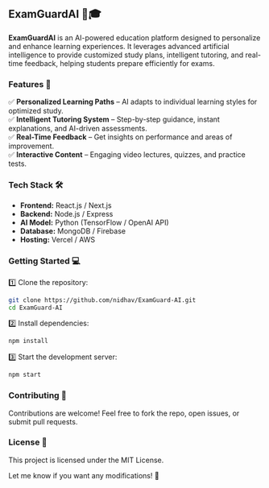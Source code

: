 ## **ExamGuardAI** 🧠🎓  

**ExamGuardAI** is an AI-powered education platform designed to personalize and enhance learning experiences. It leverages advanced artificial intelligence to provide customized study plans, intelligent tutoring, and real-time feedback, helping students prepare efficiently for exams.  

### **Features** 🚀  
✅ **Personalized Learning Paths** – AI adapts to individual learning styles for optimized study.  
✅ **Intelligent Tutoring System** – Step-by-step guidance, instant explanations, and AI-driven assessments.  
✅ **Real-Time Feedback** – Get insights on performance and areas of improvement.  
✅ **Interactive Content** – Engaging video lectures, quizzes, and practice tests.  

### **Tech Stack** 🛠️  
- **Frontend:** React.js / Next.js  
- **Backend:** Node.js / Express  
- **AI Model:** Python (TensorFlow / OpenAI API)  
- **Database:** MongoDB / Firebase  
- **Hosting:** Vercel / AWS  

### **Getting Started** 💻  
1️⃣ Clone the repository:  
   ```bash
   git clone https://github.com/nidhav/ExamGuard-AI.git
   cd ExamGuard-AI
   ```  
2️⃣ Install dependencies:  
   ```bash
   npm install
   ```  
3️⃣ Start the development server:  
   ```bash
   npm start
   ```  

### **Contributing** 🤝  
Contributions are welcome! Feel free to fork the repo, open issues, or submit pull requests.  

### **License** 📜  
This project is licensed under the MIT License.  

Let me know if you want any modifications! 🚀

